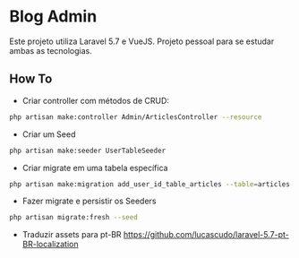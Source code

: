 # Blog Admin

Este projeto utiliza Laravel 5.7 e VueJS. Projeto pessoal para se estudar ambas as tecnologias.

## How To

- Criar controller com métodos de CRUD:
```sh
php artisan make:controller Admin/ArticlesController --resource
```

- Criar um Seed
```sh
php artisan make:seeder UserTableSeeder
```

- Criar migrate em uma tabela específica
```sh
php artisan make:migration add_user_id_table_articles --table=articles
```

- Fazer migrate e persistir os Seeders
```sh
php artisan migrate:fresh --seed
```

- Traduzir assets para pt-BR
https://github.com/lucascudo/laravel-5.7-pt-BR-localization


